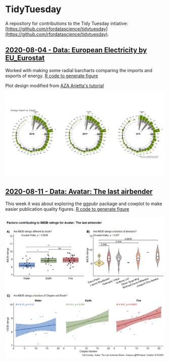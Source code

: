 # TidyTuesday

A repository for contributions to the Tidy Tuesday intiative: [https://github.com/rfordatascience/tidytuesday](https://github.com/rfordatascience/tidytuesday). 

## [2020-08-04 - Data: European Electricity by EU_Eurostat](https://github.com/rfordatascience/tidytuesday/blob/master/data/2020/2020-08-04/readme.md)

Worked with making some radial barcharts comparing the imports and exports of energy. [R code to generate figure](/20200803_Energy_clean.R)

Plot design modified from [AZA Arietta's tutorial](https://www.azandisresearch.com/2019/07/19/create-a-radial-mirrored-barplot-with-ggplot/)

![European Energy plots for imports and exports based on country for 2016, 2017 and 2018](/20200803_Energy_plot.png "European Import vs. Export Energy")


## [2020-08-11 - Data: Avatar: The last airbender](https://github.com/rfordatascience/tidytuesday/blob/master/data/2020/2020-08-11/readme.md)

This week it was about exploring the ggpubr package and cowplot to make easier publication quality figures. [R code to generate figure](/20200810_AvatarLastAirbender_clean.R)

![Factors contributing to IMDB ratings for Avatar: The last airbender](/20200811_Avatar_airbender.png "Factors contributing to IMDB ratings for Avatar: The last airbender")

